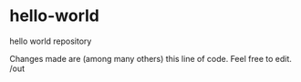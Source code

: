 # hello-world
hello world repository

Changes made are (among many others) this line of code. Feel free to edit. /out
